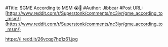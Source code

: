 #Title: $GME According to MSM 😭🤡
#Author: Jibbcar
#Post URL: [https://www.reddit.com/r/Superstonk/comments/nc3iyr/gme_according_to_msm/](https://www.reddit.com/r/Superstonk/comments/nc3iyr/gme_according_to_msm/)


https://i.redd.it/26vcqg7hp1z61.jpg